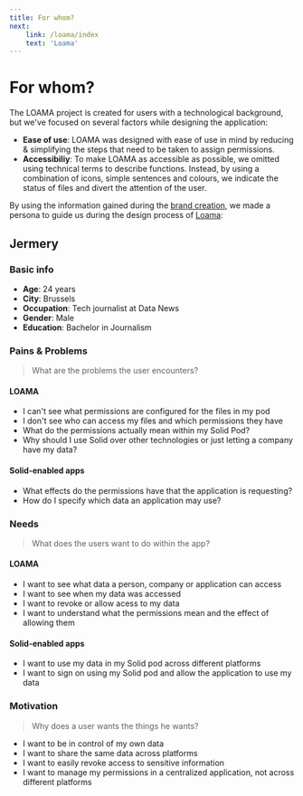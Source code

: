 ```yaml
---
title: For whom?
next:
    link: /loama/index
    text: 'Loama'
---
```

# For whom?

The LOAMA project is created for users with a technological background, but we've focused on several factors while designing the application:
- **Ease of use**: LOAMA was designed with ease of use in mind by reducing & simplifying the steps that need to be taken to assign permissions. 
- **Accessibiliy**: To make LOAMA as accessible as possible, we omitted using technical terms to describe functions. Instead, by using a combination of icons, simple sentences and colours, we indicate the status of files and divert the attention of the user.

By using the information gained during the [brand creation](/project/brand.md), we made a persona to guide us during the design process of [Loama](/deliverables/loama/index.md):

## Jermery

### Basic info
- **Age**: 24 years
- **City**: Brussels
- **Occupation**: Tech journalist at Data News
- **Gender**: Male
- **Education**: Bachelor in Journalism

### Pains & Problems
> What are the problems the user encounters?
#### LOAMA
- I can't see what permissions are configured for the files in my pod
- I don't see who can access my files and which permissions they have
- What do the permissions actually mean within my Solid Pod?
- Why should I use Solid over other technologies or just letting a company have my data?

#### Solid-enabled apps
- What effects do the permissions have that the application is requesting?
- How do I specify which data an application may use?

### Needs
> What does the users want to do within the app?
#### LOAMA
- I want to see what data a person, company or application can access
- I want to see when my data was accessed
- I want to revoke or allow acess to my data
- I want to understand what the permissions mean and the effect of allowing them

#### Solid-enabled apps
- I want to use my data in my Solid pod across different platforms
- I want to sign on using my Solid pod and allow the application to use my data

### Motivation
> Why does a user wants the things he wants?

- I want to be in control of my own data
- I want to share the same data across platforms
- I want to easily revoke access to sensitive information
- I want to manage my permissions in a centralized application, not across different platforms
